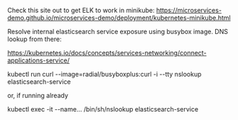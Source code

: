Check this site out to get ELK to work in minikube:
https://microservices-demo.github.io/microservices-demo/deployment/kubernetes-minikube.html

Resolve internal elasticsearch service exposure using busybox image.  DNS lookup from there:

https://kubernetes.io/docs/concepts/services-networking/connect-applications-service/

kubectl run curl --image=radial/busyboxplus:curl -i --tty
nslookup elasticsearch-service

or, if running already

kubectl exec -it --name... /bin/sh/nslookup elasticsearch-service